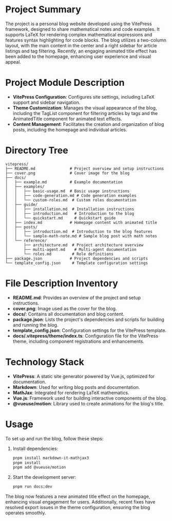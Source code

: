 # Project Summary
The project is a personal blog website developed using the VitePress framework, designed to share mathematical notes and code examples. It supports LaTeX for rendering complex mathematical expressions and features syntax highlighting for code blocks. The blog utilizes a two-column layout, with the main content in the center and a right sidebar for article listings and tag filtering. Recently, an engaging animated title effect has been added to the homepage, enhancing user experience and visual appeal.

# Project Module Description
- **VitePress Configuration**: Configures site settings, including LaTeX support and sidebar navigation.
- **Theme Customization**: Manages the visual appearance of the blog, including the TagList component for filtering articles by tags and the AnimatedTitle component for animated text effects.
- **Content Management**: Facilitates the creation and organization of blog posts, including the homepage and individual articles.

# Directory Tree
```
vitepress/
├── README.md               # Project overview and setup instructions
├── cover.png               # Cover image for the blog
├── docs/
│   ├── example.md          # Example documentation
│   ├── examples/
│   │   ├── basic-usage.md  # Basic usage instructions
│   │   ├── code-generation.md # Code generation examples
│   │   └── custom-roles.md  # Custom roles documentation
│   ├── guide/
│   │   ├── installation.md  # Installation instructions
│   │   ├── introduction.md   # Introduction to the blog
│   │   └── quickstart.md     # Quickstart guide
│   ├── index.md            # Homepage content with animated title
│   ├── posts/
│   │   ├── introduction.md  # Introduction to the blog features
│   │   └── sample-math-note.md # Sample blog post with math notes
│   └── reference/
│       ├── architecture.md  # Project architecture overview
│       ├── multi-agent.md    # Multi-agent documentation
│       └── roles.md         # Role definitions
├── package.json            # Project dependencies and scripts
└── template_config.json     # Template configuration settings
```

# File Description Inventory
- **README.md**: Provides an overview of the project and setup instructions.
- **cover.png**: Image used as the cover for the blog.
- **docs/**: Contains all documentation and blog content.
- **package.json**: Lists the project's dependencies and scripts for building and running the blog.
- **template_config.json**: Configuration settings for the VitePress template.
- **docs/.vitepress/theme/index.ts**: Configuration file for the VitePress theme, including component registrations and enhancements.

# Technology Stack
- **VitePress**: A static site generator powered by Vue.js, optimized for documentation.
- **Markdown**: Used for writing blog posts and documentation.
- **MathJax**: Integrated for rendering LaTeX mathematics.
- **Vue.js**: Framework used for building interactive components of the blog.
- **@vueuse/motion**: Library used to create animations for the blog's title.

# Usage
To set up and run the blog, follow these steps:
1. Install dependencies:
   ```bash
   pnpm install markdown-it-mathjax3
   pnpm install
   pnpm add @vueuse/motion
   ```
2. Start the development server:
   ```bash
   pnpm run docs:dev
   ``` 

The blog now features a new animated title effect on the homepage, enhancing visual engagement for users. Additionally, recent fixes have resolved export issues in the theme configuration, ensuring the blog operates smoothly.